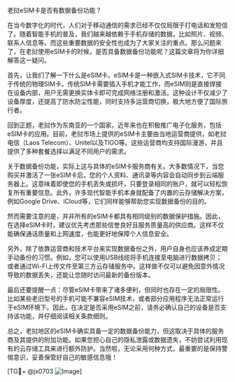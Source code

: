 老挝eSIM卡是否有数据备份功能？

在当今数字化的时代，人们对于移动通信的需求已经不仅仅局限于打电话和发短信了。随着智能手机的普及，我们越来越依赖于手机存储的数据，比如照片、视频、联系人信息等。而这些重要数据的安全性也成为了大家关注的重点。那么问题来了，在老挝使用eSIM卡的时候，是否具备数据备份功能呢？这篇文章将为你详细解答这一疑问。

首先，让我们了解一下什么是eSIM卡。eSIM卡是一种嵌入式SIM卡技术，它不同于传统的物理SIM卡。传统SIM卡需要插入手机才能工作，而eSIM则是直接焊接在设备内部，用户无需更换实体卡即可完成网络注册和激活。这种设计不仅减少了设备厚度，还提高了防水防尘性能，同时支持多运营商切换，极大地方便了国际旅行者。

回到正题，老挝作为东南亚的一个国家，近年来也在积极推广电子化服务，包括eSIM卡的应用。目前，老挝市场上提供的eSIM卡主要由当地运营商提供，如老挝电信（Laos Telecom）、Unitel以及TIGO等。这些运营商均支持国际漫游，并且提供了多种套餐选择以满足不同用户的需求。

关于数据备份功能，实际上这与具体的eSIM卡服务商有关。大多数情况下，当您购买并激活了一张eSIM卡后，您的个人资料、通讯录等内容会自动同步到云端服务器上。这意味着即使您的手机丢失或损坏，只要登录相同的账户，就可以轻松恢复所有重要信息。此外，许多现代智能手机本身就配备了内置的云存储解决方案，例如Google Drive、iCloud等，它们同样能够帮助您实现数据备份的目的。

然而需要注意的是，并非所有的eSIM卡都具有相同级别的数据保护措施。因此，在选择eSIM卡时，建议优先考虑那些信誉良好且服务质量高的供应商。这样不仅能确保通话质量和上网速度，也能更好地保障个人信息安全。

另外，除了依靠运营商和技术平台来实现数据备份之外，用户自身也应该养成定期手动备份的习惯。例如，您可以使用USB线缆将手机连接至电脑进行数据拷贝；或者通过Wi-Fi上传文件至第三方云存储服务中。这样做不仅可以避免因意外情况导致的数据丢失，还能让您随时访问最新的备份版本。

最后还要提醒一点：尽管eSIM卡带来了诸多便利，但同时也存在一定的局限性。比如某些老旧型号的手机可能不兼容eSIM技术，或者部分应用程序无法正常运行于eSIM环境下。因此，在决定是否采用eSIM之前，请务必确认自己的设备是否支持该功能，并仔细阅读相关条款细则。

总之，老挝地区的eSIM卡确实具备一定的数据备份能力，但这取决于具体的服务商及其提供的附加功能。如果您担心自己的隐私泄露或数据遗失，不妨尝试利用现有的云存储工具来进行额外防护。当然啦，无论采用何种方式，最重要的是保持警惕意识，妥善保管好自己的敏感信息哦！

[TG💪+ @jx0703 ![Image](https://github.com/user-attachments/assets/dbca1d08-cadb-493c-b0ec-ad6f7a83f270)]